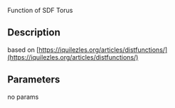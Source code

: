 Function of SDF Torus


## Description


based on [https://iquilezles.org/articles/distfunctions/](https://iquilezles.org/articles/distfunctions/)

## Parameters
no params